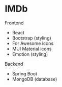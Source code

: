 # IMDb
Frontend
* React
* Bootstrap (styling)
* For Awesome icons
* MUI Material icons
* Emotion (styling)

Backend
* Spring Boot
* MongoDB (database)
